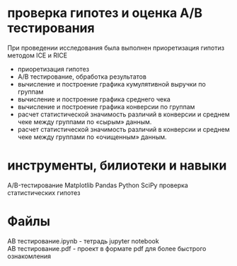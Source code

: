 # проверка гипотез и оценка А/В тестирования #
При проведении исследования была выполнен приоретизация гипотиз методом ICE и RICE
- приоретизация гипотез
- А/В тестирование, обработка результатов
- вычисление и построение графика кумулятивной выручки по группам
- вычисление и построение графика среднего чека
- вычисление и построение графика конверсии по группам
- расчет статистической значимость различий в конверсии и среднем чеке между группами по «сырым» данным.
- расчет статистической значимость различий в конверсии и среднем чеке между группами по «очищенным» данным.

# инструменты, билиотеки и навыки
A/B-тестирование Matplotlib
Pandas Python SciPy
проверка статистических гипотез

# Файлы
AB тестирование.ipynb - тетрадь jupyter notebook <br/>
AB тестирование.pdf - проект в формате pdf для более быстрого ознакомления


